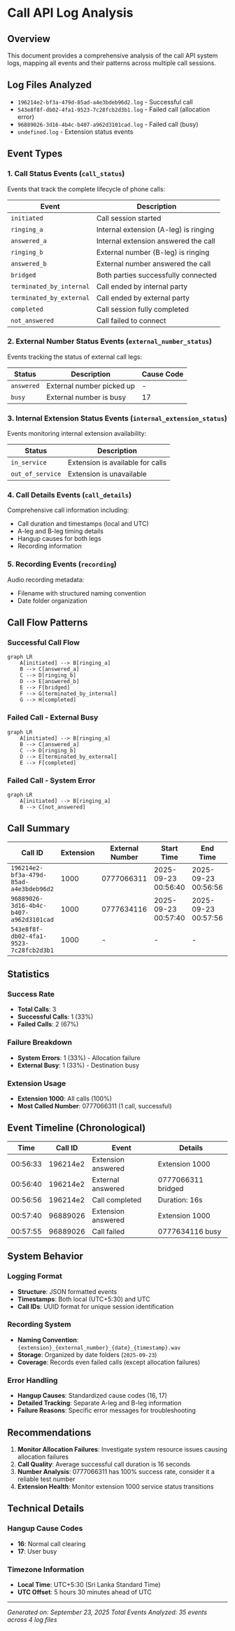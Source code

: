 # Call API Log Analysis

## Overview
This document provides a comprehensive analysis of the call API system logs, mapping all events and their patterns across multiple call sessions.

## Log Files Analyzed
- `196214e2-bf3a-479d-85ad-a4e3bdeb96d2.log` - Successful call
- `543e8f8f-db02-4fa1-9523-7c28fcb2d3b1.log` - Failed call (allocation error)
- `96889026-3d16-4b4c-b407-a962d3101cad.log` - Failed call (busy)
- `undefined.log` - Extension status events

## Event Types

### 1. Call Status Events (`call_status`)
Events that track the complete lifecycle of phone calls:

| Event | Description |
|-------|-------------|
| `initiated` | Call session started |
| `ringing_a` | Internal extension (A-leg) is ringing |
| `answered_a` | Internal extension answered the call |
| `ringing_b` | External number (B-leg) is ringing |
| `answered_b` | External number answered the call |
| `bridged` | Both parties successfully connected |
| `terminated_by_internal` | Call ended by internal party |
| `terminated_by_external` | Call ended by external party |
| `completed` | Call session fully completed |
| `not_answered` | Call failed to connect |

### 2. External Number Status Events (`external_number_status`)
Events tracking the status of external call legs:

| Status | Description | Cause Code |
|--------|-------------|------------|
| `answered` | External number picked up | - |
| `busy` | External number is busy | 17 |

### 3. Internal Extension Status Events (`internal_extension_status`)
Events monitoring internal extension availability:

| Status | Description |
|--------|-------------|
| `in_service` | Extension is available for calls |
| `out_of_service` | Extension is unavailable |

### 4. Call Details Events (`call_details`)
Comprehensive call information including:
- Call duration and timestamps (local and UTC)
- A-leg and B-leg timing details
- Hangup causes for both legs
- Recording information

### 5. Recording Events (`recording`)
Audio recording metadata:
- Filename with structured naming convention
- Date folder organization

## Call Flow Patterns

### Successful Call Flow
```mermaid
graph LR
    A[initiated] --> B[ringing_a]
    B --> C[answered_a]
    C --> D[ringing_b]
    D --> E[answered_b]
    E --> F[bridged]
    F --> G[terminated_by_internal]
    G --> H[completed]
```

### Failed Call - External Busy
```mermaid
graph LR
    A[initiated] --> B[ringing_a]
    B --> C[answered_a]
    C --> D[ringing_b]
    D --> E[terminated_by_external]
    E --> F[completed]
```

### Failed Call - System Error
```mermaid
graph LR
    A[initiated] --> B[ringing_a]
    B --> C[not_answered]
```

## Call Summary

| Call ID | Extension | External Number | Start Time | End Time | Duration | Status | Recording |
|---------|-----------|-----------------|------------|----------|----------|--------|-----------|
| `196214e2-bf3a-479d-85ad-a4e3bdeb96d2` | 1000 | 0777066311 | 2025-09-23 00:56:40 | 2025-09-23 00:56:56 | 16s | ✅ Successful | `1000_0777066311_20250923_20250923-005656.wav` |
| `96889026-3d16-4b4c-b407-a962d3101cad` | 1000 | 0777634116 | 2025-09-23 00:57:40 | 2025-09-23 00:57:56 | 16s | ❌ Failed (Busy) | `1000_0777634116_20250923_20250923-005756.wav` |
| `543e8f8f-db02-4fa1-9523-7c28fcb2d3b1` | 1000 | - | - | - | - | ❌ Failed (Allocation) | None |

## Statistics

### Success Rate
- **Total Calls**: 3
- **Successful Calls**: 1 (33%)
- **Failed Calls**: 2 (67%)

### Failure Breakdown
- **System Errors**: 1 (33%) - Allocation failure
- **External Busy**: 1 (33%) - Destination busy

### Extension Usage
- **Extension 1000**: All calls (100%)
- **Most Called Number**: 0777066311 (1 call, successful)

## Event Timeline (Chronological)

| Time | Call ID | Event | Details |
|------|---------|-------|---------|
| 00:56:33 | 196214e2 | Extension answered | Extension 1000 |
| 00:56:40 | 196214e2 | External answered | 0777066311 bridged |
| 00:56:56 | 196214e2 | Call completed | Duration: 16s |
| 00:57:40 | 96889026 | Extension answered | Extension 1000 |
| 00:57:55 | 96889026 | Call failed | 0777634116 busy |

## System Behavior

### Logging Format
- **Structure**: JSON formatted events
- **Timestamps**: Both local (UTC+5:30) and UTC
- **Call IDs**: UUID format for unique session identification

### Recording System
- **Naming Convention**: `{extension}_{external_number}_{date}_{timestamp}.wav`
- **Storage**: Organized by date folders (`2025-09-23`)
- **Coverage**: Records even failed calls (except allocation failures)

### Error Handling
- **Hangup Causes**: Standardized cause codes (16, 17)
- **Detailed Tracking**: Separate A-leg and B-leg information
- **Failure Reasons**: Specific error messages for troubleshooting

## Recommendations

1. **Monitor Allocation Failures**: Investigate system resource issues causing allocation failures
2. **Call Quality**: Average successful call duration is 16 seconds
3. **Number Analysis**: 0777066311 has 100% success rate, consider it a reliable test number
4. **Extension Health**: Monitor extension 1000 service status transitions

## Technical Details

### Hangup Cause Codes
- **16**: Normal call clearing
- **17**: User busy

### Timezone Information
- **Local Time**: UTC+5:30 (Sri Lanka Standard Time)
- **UTC Offset**: 5 hours 30 minutes ahead of UTC

---
*Generated on: September 23, 2025*
*Total Events Analyzed: 35 events across 4 log files*